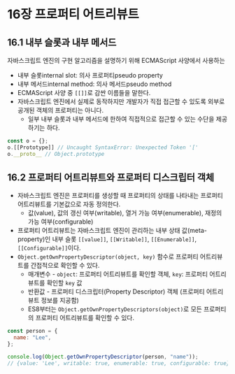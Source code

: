 # 16장 프로퍼티 어트리뷰트

## 16.1 내부 슬롯과 내부 메서드

자바스크립트 엔진의 구현 알고리즘을 설명하기 위해 ECMAScript 사양에서 사용하는

- 내부 슬롯internal slot: 의사 프로퍼티pseudo property
- 내부 메서드internal method: 의사 메서드pseudo method
- ECMAScript 사양 중 `[[]]`로 감싼 이름들을 말한다.
- 자바스크립트 엔진에서 실제로 동작하지만 개발자가 직접 접근할 수 있도록 외부로 공개된 객체의 프로퍼티는 아니다.
  - 일부 내부 슬롯과 내부 메서드에 한하여 직접적으로 접근할 수 있는 수단을 제공하기는 하다.

```javascript
const o = {};
o.[[Prototype]] // Uncaught SyntaxError: Unexpected Token '['
o.__proto__ // Object.prototype
```

## 16.2 프로퍼티 어트리뷰트와 프로퍼티 디스크립터 객체

- 자바스크립트 엔진은 프로퍼티를 생성할 때 프로퍼티의 상태를 나타내는 프로퍼티 어트리뷰트를 기본값으로 자동 정의한다.
  - 값(value), 값의 갱신 여부(writable), 열거 가능 여부(enumerable), 재정의 가능 여부(configurable)
- 프로퍼티 어트리뷰트는 자바스크립트 엔진이 관리하는 내부 상태 값(meta-property)인 내부 슬롯 `[[value]]`, `[[Writable]]`, `[[Enumerable]]`, `[[Configurable]]`이다.
- `Object.getOwnPropertyDescriptor(object, key)` 함수로 프로퍼티 어트리뷰트를 간접적으로 확인할 수 있다.
  - 매개변수 - `object`: 프로퍼티 어트리뷰트를 확인할 객체, `key`: 프로퍼티 어트리뷰트를 확인할 `key` 값
  - 반환값 - 프로퍼티 디스크립터(Property Descriptor) 객체 (프로퍼티 어트리뷰트 정보를 지공함)
  - ES8부터는 `Object.getOwnPropertyDescriptors(object)`로 모든 프로퍼티의 프로퍼티 어트리뷰트를 확인할 수 있다.

```javascript
const person = {
  name: "Lee",
};

console.log(Object.getOwnPropertyDescriptor(person, "name"));
// {value: 'Lee', writable: true, enumerable: true, configurable: true}
```

